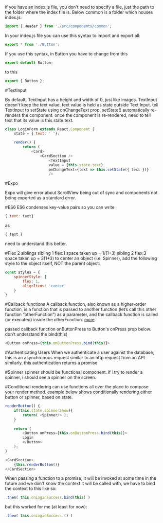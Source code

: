 if you have an index.js file, you don't need to specify a file, just the path to the folder where the index file is.
Below common is a folder which houses index.js.

```javascript
import { Header } from './src/components/common';
```
In your index.js file you can use this syntax to import and export all:
```javascript
export * from './Button';
```
If you use this syntax, in Button you have to change from this
```javascript
export default Button;
```
to this
```javascript
export { Button };
```
#TextInput

By default, TextInput has a height and width of 0, just like images.
TextInput doesn't keep the text value.
text value is held as state outside Text Input.
tell TextInput to setState using onChangeText prop.
setState() automatically re-renders the component.
once the component is re-rendered, need to tell text that its value is this.state.text.

```javascript
class LoginForm extends React.Component {
    state = { text: ' '};

    render() {
        return (
            <Card>
                <CardSection />
                    <TextInput 
                    value = {this.state.text}
                    onChangeText={text => this.setState({ text })}
                    />
```

#Expo

Expo will give error about ScrollView being out of sync and components not being exported as a standard error.

#ES6
ES6 condenses key-value pairs so you can write
```javascript
{ text: text}
```
as
```javascript
{ text }
```
need to understand this better.

#Flex
2 siblings
sibling 1 flex:1 space taken up = 1/(1+3)
sibling 2 flex:3 space taken up = 3(1+3)
to center an object (i.e. Spinner), add the following style to the object itself,
NOT the parent object:
```javascript
const styles = {
    spinnerStyle: {
        flex: 1,
        alignItems: 'center'
    }
}
```

#Callback functions
A callback function, also known as a higher-order function, is a function that is passed to another function (let’s call this other function “otherFunction”) as a parameter, and the callback function is called (or executed) inside the otherFunction. 
[more](http://javascriptissexy.com/understand-javascript-callback-functions-and-use-them/)

passed callback function onButtonPress to Button's onPress prop below.
don't understand the bind(this)
```javascript
<Button onPress={this.onButtonPress.bind(this)}>
```

#Authenticating Users
When we authenticate a user against the database, this is an asynchronous request similar to an http request from an API
similarly, this authentication returns a promise

#Spinner
spinner should be functional component.
if i try to render a spinner, i should see a spinner on the screen.

#Conditional rendering
can use functions all over the place to compose your render method.
example below shows conditionally rendering either button or spinner, based on state.
```javascript
renderButton() {
    if(this.state.spinnerShow){
        return( <Spinner/> );
    } 
    
    return (
        <Button onPress={this.onButtonPress.bind(this)}>
        Login
        </Button>
    );
}

<CardSection>
    {this.renderButton()}
</CardSection>
```

When passing a function to a promise, it will be invoked at some time in the future
and we don't know the context it will be called with, we have to bind the context to this like so:
```javascript
.then( this.onLoginSuccess.bind(this) )
```
but this worked for me (at least for now):
```javascript
.then( this.onLoginSuccess.() )
```